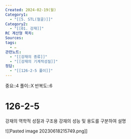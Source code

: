 ```yaml
---
Created: 2024-02-19(월)
Category1:
  - "[[5. STL(철골)]]"
Category2:
  - "[[01. 강재]]"
RC 계산형 목차: 
Sources: 
tags:
  - ✏️
관련노트:
  - "[[강재의 종류]]"
  - "[[강재의 기계적성질]]"
정답:
  - "[[126-2-5 풀이]]"
---
```

중요::4
풀이::X
반복도::6
#  126-2-5

강재의 역학적 성질과 구조용 강재의 성능 및 용도를 구분하여 설명

![[Pasted image 20230618215749.png]]